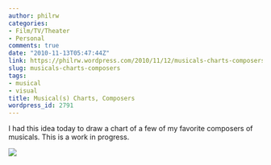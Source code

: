 ```yaml
---
author: philrw
categories:
- Film/TV/Theater
- Personal
comments: true
date: "2010-11-13T05:47:44Z"
link: https://philrw.wordpress.com/2010/11/12/musicals-charts-composers/
slug: musicals-charts-composers
tags:
- musical
- visual
title: Musical(s) Charts, Composers
wordpress_id: 2791
---
```


I had this idea today to draw a chart of a few of my favorite composers of musicals. This is a work in progress.

![](https://docs.google.com/drawings/pub?id=117blcp0INtPkUdsmRf2tlx7qOFoT6nLYoIk57eN_Sks&w=429&h=376)
